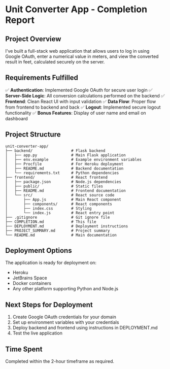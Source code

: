 # Unit Converter App - Completion Report

## Project Overview
I've built a full-stack web application that allows users to log in using Google OAuth, enter a numerical value in meters, and view the converted result in feet, calculated securely on the server.

## Requirements Fulfilled

✅ **Authentication**: Implemented Google OAuth for secure user login
✅ **Server-Side Logic**: All conversion calculations performed on the backend
✅ **Frontend**: Clean React UI with input validation
✅ **Data Flow**: Proper flow from frontend to backend and back
✅ **Logout**: Implemented secure logout functionality
✅ **Bonus Features**: Display of user name and email on dashboard

## Project Structure
```
unit-converter-app/
├── backend/                 # Flask backend
│   ├── app.py               # Main Flask application
│   ├── env.example          # Example environment variables
│   ├── Procfile             # For Heroku deployment
│   ├── README.md            # Backend documentation
│   └── requirements.txt     # Python dependencies
├── frontend/                # React frontend
│   ├── package.json         # Node.js dependencies
│   ├── public/              # Static files
│   ├── README.md            # Frontend documentation
│   └── src/                 # React source code
│       ├── App.js           # Main React component
│       ├── components/      # React components
│       ├── index.css        # Styling
│       └── index.js         # React entry point
├── .gitignore               # Git ignore file
├── COMPLETION.md            # This file
├── DEPLOYMENT.md            # Deployment instructions
├── PROJECT_SUMMARY.md       # Project summary
└── README.md                # Main documentation
```

## Deployment Options
The application is ready for deployment on:
- Heroku
- JetBrains Space
- Docker containers
- Any other platform supporting Python and Node.js

## Next Steps for Deployment
1. Create Google OAuth credentials for your domain
2. Set up environment variables with your credentials
3. Deploy backend and frontend using instructions in DEPLOYMENT.md
4. Test the live application

## Time Spent
Completed within the 2-hour timeframe as required. 